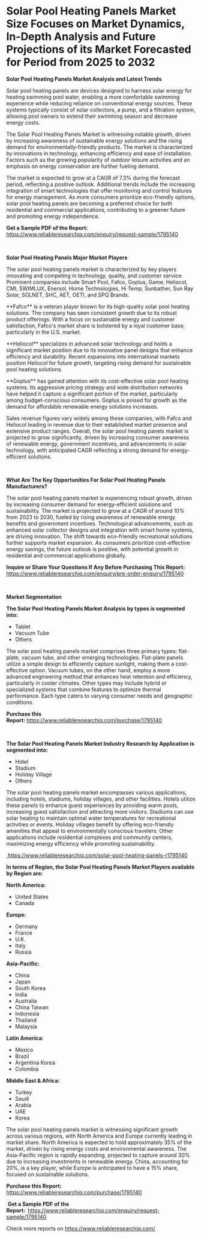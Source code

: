 <p><h1>Solar Pool Heating Panels Market Size Focuses on Market Dynamics, In-Depth Analysis and Future Projections of its Market Forecasted for Period from 2025 to 2032</h1></p><p><strong>Solar Pool Heating Panels Market Analysis and Latest Trends</strong></p>
<p><p>Solar pool heating panels are devices designed to harness solar energy for heating swimming pool water, enabling a more comfortable swimming experience while reducing reliance on conventional energy sources. These systems typically consist of solar collectors, a pump, and a filtration system, allowing pool owners to extend their swimming season and decrease energy costs.</p><p>The Solar Pool Heating Panels Market is witnessing notable growth, driven by increasing awareness of sustainable energy solutions and the rising demand for environmentally-friendly products. The market is characterized by innovations in technology, enhancing efficiency and ease of installation. Factors such as the growing popularity of outdoor leisure activities and an emphasis on energy conservation are further fueling demand.</p><p>The market is expected to grow at a CAGR of 7.3% during the forecast period, reflecting a positive outlook. Additional trends include the increasing integration of smart technologies that offer monitoring and control features for energy management. As more consumers prioritize eco-friendly options, solar pool heating panels are becoming a preferred choice for both residential and commercial applications, contributing to a greener future and promoting energy independence.</p></p>
<p><strong>Get a Sample PDF of the Report:&nbsp;</strong> <a href="https://www.reliableresearchiq.com/enquiry/request-sample/1795140?utm_campaign=2173&utm_medium=2&utm_source=Github&utm_content=ia&utm_term=19022025&utm_id=solar-pool-heating-panels">https://www.reliableresearchiq.com/enquiry/request-sample/1795140</a></p>
<p>&nbsp;</p>
<p><strong>Solar Pool Heating Panels Major Market Players</strong></p>
<p><p>The solar pool heating panels market is characterized by key players innovating and competing in technology, quality, and customer service. Prominent companies include Smart Pool, Fafco, Goplus, Game, Heliocol, CMI, SWIMLUX, Enersol, Home Technologies, Hi Temp, Sunbather, Sun Ray Solar, SOLNET, SHC, AET, OETI, and SPQ Brands.</p><p>**Fafco** is a veteran player known for its high-quality solar pool heating solutions. The company has seen consistent growth due to its robust product offerings. With a focus on sustainable energy and customer satisfaction, Fafco's market share is bolstered by a loyal customer base, particularly in the U.S. market.</p><p>**Heliocol** specializes in advanced solar technology and holds a significant market position due to its innovative panel designs that enhance efficiency and durability. Recent expansions into international markets position Heliocol for future growth, targeting rising demand for sustainable pool heating solutions.</p><p>**Goplus** has gained attention with its cost-effective solar pool heating systems. Its aggressive pricing strategy and wide distribution networks have helped it capture a significant portion of the market, particularly among budget-conscious consumers. Goplus is poised for growth as the demand for affordable renewable energy solutions increases.</p><p>Sales revenue figures vary widely among these companies, with Fafco and Heliocol leading in revenue due to their established market presence and extensive product ranges. Overall, the solar pool heating panels market is projected to grow significantly, driven by increasing consumer awareness of renewable energy, government incentives, and advancements in solar technology, with anticipated CAGR reflecting a strong demand for energy-efficient solutions.</p></p>
<p>&nbsp;</p>
<p><strong>What Are The Key Opportunities For Solar Pool Heating Panels Manufacturers?</strong></p>
<p><p>The solar pool heating panels market is experiencing robust growth, driven by increasing consumer demand for energy-efficient solutions and sustainability. The market is projected to grow at a CAGR of around 10% from 2023 to 2030, fueled by rising awareness of renewable energy benefits and government incentives. Technological advancements, such as enhanced solar collector designs and integration with smart home systems, are driving innovation. The shift towards eco-friendly recreational solutions further supports market expansion. As consumers prioritize cost-effective energy savings, the future outlook is positive, with potential growth in residential and commercial applications globally.</p></p>
<p><strong>Inquire or Share Your Questions If Any Before Purchasing This Report:</strong> <a href="https://www.reliableresearchiq.com/enquiry/pre-order-enquiry/1795140?utm_campaign=2173&utm_medium=2&utm_source=Github&utm_content=ia&utm_term=19022025&utm_id=solar-pool-heating-panels">https://www.reliableresearchiq.com/enquiry/pre-order-enquiry/1795140</a></p>
<p>&nbsp;</p>
<p><strong>Market Segmentation</strong></p>
<p><strong>The Solar Pool Heating Panels Market Analysis by types is segmented into:</strong></p>
<p><ul><li>Tablet</li><li>Vacuum Tube</li><li>Others</li></ul></p>
<p><p>The solar pool heating panels market comprises three primary types: flat-plate, vacuum tube, and other emerging technologies. Flat-plate panels utilize a simple design to efficiently capture sunlight, making them a cost-effective option. Vacuum tubes, on the other hand, employ a more advanced engineering method that enhances heat retention and efficiency, particularly in cooler climates. Other types may include hybrid or specialized systems that combine features to optimize thermal performance. Each type caters to varying consumer needs and geographic conditions.</p></p>
<p><strong>Purchase this Report:&nbsp;</strong><a href="https://www.reliableresearchiq.com/purchase/1795140?utm_campaign=2173&utm_medium=2&utm_source=Github&utm_content=ia&utm_term=19022025&utm_id=solar-pool-heating-panels">https://www.reliableresearchiq.com/purchase/1795140</a></p>
<p>&nbsp;</p>
<p><strong>The Solar Pool Heating Panels Market Industry Research by Application is segmented into:</strong></p>
<p><ul><li>Hotel</li><li>Stadium</li><li>Holiday Village</li><li>Others</li></ul></p>
<p><p>The solar pool heating panels market encompasses various applications, including hotels, stadiums, holiday villages, and other facilities. Hotels utilize these panels to enhance guest experiences by providing warm pools, increasing guest satisfaction and attracting more visitors. Stadiums can use solar heating to maintain optimal water temperatures for recreational activities or events. Holiday villages benefit by offering eco-friendly amenities that appeal to environmentally conscious travelers. Other applications include residential complexes and community centers, maximizing energy efficiency while promoting sustainability.</p></p>
<p><a href="https://www.reliableresearchiq.com/solar-pool-heating-panels-r1795140?utm_campaign=2173&utm_medium=2&utm_source=Github&utm_content=ia&utm_term=19022025&utm_id=solar-pool-heating-panels">&nbsp;https://www.reliableresearchiq.com/solar-pool-heating-panels-r1795140</a></p>
<p><strong>In terms of Region, the Solar Pool Heating Panels Market Players available by Region are:</strong></p>
<p>
    <p> <strong> North America: </strong>
        <ul>
            <li>United States</li>
            <li>Canada</li>
        </ul>
        </p> 
    <p> <strong> Europe: </strong>
        <ul>
            <li>Germany</li>
            <li>France</li>
            <li>U.K.</li>
            <li>Italy</li>
            <li>Russia</li>
        </ul>
        </p> 
    <p> <strong> Asia-Pacific: </strong>
        <ul>
            <li>China</li>
            <li>Japan</li>
            <li>South Korea</li>
            <li>India</li>
            <li>Australia</li>
            <li>China Taiwan</li>
            <li>Indonesia</li>
            <li>Thailand</li>
            <li>Malaysia</li>
        </ul>
        </p> 
    <p> <strong> Latin America: </strong>
        <ul>
            <li>Mexico</li>
            <li>Brazil</li>
            <li>Argentina Korea</li>
            <li>Colombia</li>
        </ul>
        </p> 
    <p> <strong> Middle East & Africa: </strong>
        <ul>
            <li>Turkey</li>
            <li>Saudi</li>
            <li>Arabia</li>
            <li>UAE</li>
            <li>Korea</li>
        </ul>
    </p>
    </p>
<p><p>The solar pool heating panels market is witnessing significant growth across various regions, with North America and Europe currently leading in market share. North America is expected to hold approximately 35% of the market, driven by rising energy costs and environmental awareness. The Asia-Pacific region is rapidly expanding, projected to capture around 30% due to increasing investments in renewable energy. China, accounting for 20%, is a key player, while Europe is anticipated to have a 15% share, focused on sustainable solutions.</p></p>
<p><strong>Purchase this Report: </strong><a href="https://www.reliableresearchiq.com/purchase/1795140?utm_campaign=2173&utm_medium=2&utm_source=Github&utm_content=ia&utm_term=19022025&utm_id=solar-pool-heating-panels">https://www.reliableresearchiq.com/purchase/1795140</a></p>
<p>&nbsp;<strong>Get a Sample PDF of the Report:&nbsp;&nbsp;</strong><a href="https://www.reliableresearchiq.com/enquiry/request-sample/1795140?utm_campaign=2173&utm_medium=2&utm_source=Github&utm_content=ia&utm_term=19022025&utm_id=solar-pool-heating-panels">https://www.reliableresearchiq.com/enquiry/request-sample/1795140</a></p>
<p><strong></strong></p>
<p>Check more reports on <a href="https://www.reliableresearchiq.com/?utm_campaign=2173&utm_medium=2&utm_source=Github&utm_content=ia&utm_term=19022025&utm_id=solar-pool-heating-panels">https://www.reliableresearchiq.com/</a></p>